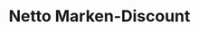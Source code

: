 ---
title: "Netto Marken-Discount"
url: /nossen/netto-marken-discount-bismarckstrasse/
shop: Supermarkt
---